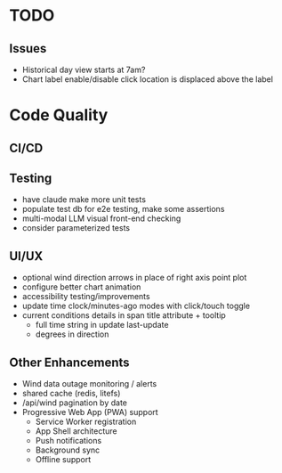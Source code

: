 # TODO

## Issues
* Historical day view starts at 7am?
* Chart label enable/disable click location is displaced above the label

# Code Quality

## CI/CD

## Testing
* have claude make more unit tests
* populate test db for e2e testing, make some assertions
* multi-modal LLM visual front-end checking
* consider parameterized tests

## UI/UX
* optional wind direction arrows in place of right axis point plot
* configure better chart animation
* accessibility testing/improvements
* update time clock/minutes-ago modes with click/touch toggle
* current conditions details in span title attribute + tooltip
  * full time string in update last-update
  * degrees in direction

## Other Enhancements
* Wind data outage monitoring / alerts
* shared cache (redis, litefs)
* /api/wind pagination by date
* Progressive Web App (PWA) support
  * Service Worker registration
  * App Shell architecture
  * Push notifications
  * Background sync
  * Offline support
